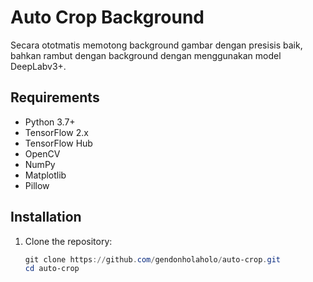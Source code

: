 # Auto Crop Background

Secara ototmatis memotong background gambar dengan presisis baik, bahkan rambut dengan background dengan menggunakan model DeepLabv3+.

## Requirements

- Python 3.7+
- TensorFlow 2.x
- TensorFlow Hub
- OpenCV
- NumPy
- Matplotlib
- Pillow

## Installation

1. Clone the repository:
   ```powershell
   git clone https://github.com/gendonholaholo/auto-crop.git
   cd auto-crop

